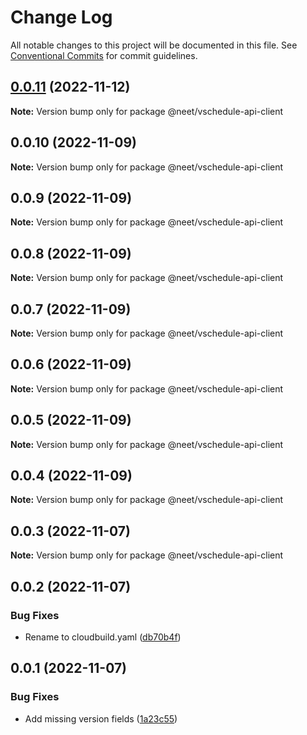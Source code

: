 # Change Log

All notable changes to this project will be documented in this file.
See [Conventional Commits](https://conventionalcommits.org) for commit guidelines.

## [0.0.11](https://github.com/neet/vschedule/compare/@neet/vschedule-api-client@0.0.10...@neet/vschedule-api-client@0.0.11) (2022-11-12)

**Note:** Version bump only for package @neet/vschedule-api-client

## 0.0.10 (2022-11-09)

**Note:** Version bump only for package @neet/vschedule-api-client

## 0.0.9 (2022-11-09)

**Note:** Version bump only for package @neet/vschedule-api-client

## 0.0.8 (2022-11-09)

**Note:** Version bump only for package @neet/vschedule-api-client

## 0.0.7 (2022-11-09)

**Note:** Version bump only for package @neet/vschedule-api-client

## 0.0.6 (2022-11-09)

**Note:** Version bump only for package @neet/vschedule-api-client

## 0.0.5 (2022-11-09)

**Note:** Version bump only for package @neet/vschedule-api-client

## 0.0.4 (2022-11-09)

**Note:** Version bump only for package @neet/vschedule-api-client

## 0.0.3 (2022-11-07)

**Note:** Version bump only for package @neet/vschedule-api-client

## 0.0.2 (2022-11-07)

### Bug Fixes

* Rename to cloudbuild.yaml ([db70b4f](https://github.com/neet/vschedule/commit/db70b4f42daf898f364266b2fb03696e6972170d))

## 0.0.1 (2022-11-07)

### Bug Fixes

* Add missing version fields ([1a23c55](https://github.com/neet/refined-itsukara-link/commit/1a23c550155e6b691aaacd050b149b8445a11965))
